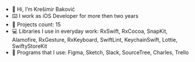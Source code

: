 - 👋 Hi, I’m Krešimir Baković
- ⌨️ I work as iOS Developer for more then two years
- 💼 Projects count: 15
- 💻 Libraries I use in everyday work: RxSwift, RxCocoa, SnapKit, Alamofire, RxGesture, RxKeyboard, SwiftLint, KeychainSwift, Lottie, SwiftyStoreKit
- 📱 Programs that I use: Figma, Sketch, Slack, SourceTree, Charles, Trello
